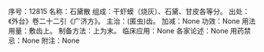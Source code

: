 序号：12815
名称：石黛散
组成：干虾蟆（烧灰）、石黛、甘皮各等分。
出处：《外台》卷二十二引《广济方》。
主治：(匿虫)齿。
加减：None
功效：None
用法用量：敷齿上。
制备方法：上为末。
临床应用：None
各家论述：None
用药禁忌：None
附注：None
